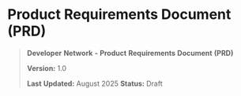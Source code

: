 # Product Requirements Document (PRD)

> **Developer** **Network** **-** **Product** **Requirements** **Document** **(PRD)**
>
> **Version:** 1.0
>
> **Last** **Updated:** August 2025 **Status:** Draft
